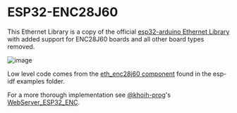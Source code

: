 # ESP32-ENC28J60

This Ethernet Library is a copy of the official [esp32-arduino Ethernet Library](https://github.com/espressif/arduino-esp32/tree/master/libraries/Ethernet) with added support for ENC28J60 boards and all other board types removed.

![image](https://user-images.githubusercontent.com/1893754/192626089-dc36f546-d212-4f6b-b0bb-90da6538e291.png)

Low level code comes from the [eth_enc28j60 component](https://github.com/espressif/esp-idf/tree/master/examples/ethernet/enc28j60/components/eth_enc28j60) found in the esp-idf examples folder.

For a more thorough implementation see [@khoih-prog](https://github.com/khoih-prog)'s [WebServer_ESP32_ENC](https://github.com/khoih-prog/WebServer_ESP32_ENC).
